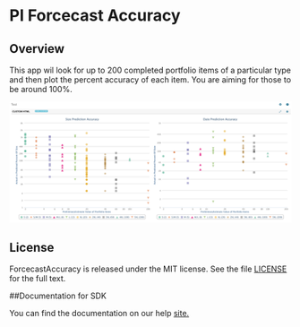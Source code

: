 PI Forcecast Accuracy
=========================

## Overview

This app wil look for up to 200 completed portfolio items of a particular type and then plot the percent accuracy of each item. You are aiming for those to be around 100%.

![alt text](https://github.com/nikantonelli/ForecastAccuracy/blob/master/Images/Untitled.png)

## License

ForcecastAccuracy is released under the MIT license.  See the file [LICENSE](./LICENSE) for the full text.

##Documentation for SDK

You can find the documentation on our help [site.](https://help.rallydev.com/apps/2.1/doc/)
